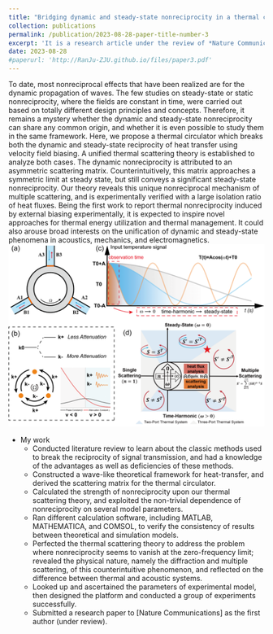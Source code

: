 ```yaml
---
title: "Bridging dynamic and steady-state nonreciprocity in a thermal circulator"
collection: publications
permalink: /publication/2023-08-28-paper-title-number-3
excerpt: 'It is a research article under the review of *Nature Communications*.'
date: 2023-08-28
#paperurl: 'http://RanJu-ZJU.github.io/files/paper3.pdf'
---
```


To date, most nonreciprocal effects that have been realized are for the dynamic propagation of waves. The few studies on steady-state or static nonreciprocity, where the fields are constant in time, were carried out based on totally different design principles and concepts. Therefore, it remains a mystery whether the dynamic and steady-state nonreciprocity can share any common origin, and whether it is even possible to study them in the same framework. Here, we propose a thermal circulator which breaks both the dynamic and steady-state reciprocity of heat transfer using velocity field biasing. A unified thermal scattering theory is established to analyze both cases. The dynamic nonreciprocity is attributed to an asymmetric scattering matrix. Counterintuitively, this matrix approaches a symmetric limit at steady state, but still conveys a significant steady-state nonreciprocity. Our theory reveals this unique nonreciprocal mechanism of multiple scattering, and is experimentally verified with a large isolation ratio of heat fluxes. Being the first work to report thermal nonreciprocity induced by external biasing experimentally, it is expected to inspire novel approaches for thermal energy utilization and thermal management. It could also arouse broad interests on the unification of dynamic and steady-state phenomena in acoustics, mechanics, and electromagnetics.
![Editing a markdown file for a talk](/images/pic3.png)

* My work
  * Conducted literature review to learn about the classic methods used to break the reciprocity of signal transmission, and had a knowledge of the advantages as well as deficiencies of these methods.
  * Constructed a wave-like theoretical framework for heat-transfer, and derived the scattering matrix for the thermal circulator.
  * Calculated the strength of nonreciprocity upon our thermal scattering theory, and exploited the non-trivial dependence of nonreciprocity on several model parameters.
  * Ran different calculation software, including MATLAB, MATHEMATICA, and COMSOL, to verify the consistency of results between theoretical and simulation models.
  * Perfected the thermal scattering theory to address the problem where nonreciprocity seems to vanish at the zero-frequency limit; revealed the physical nature, namely the diffraction and multiple scattering, of this counterintuitive phenomenon, and reflected on the difference between thermal and acoustic systems.
  * Looked up and ascertained the parameters of experimental model, then designed the platform and conducted a group of experiments successfully.
  * Submitted a research paper to [Nature Communications] as the first author (under review).
